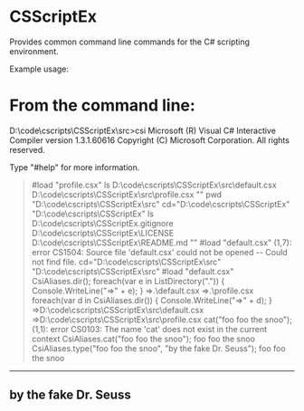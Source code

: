 # CSScriptEx
Provides common command line commands for the C# scripting environment.

Example usage:

From the command line:
======================

D:\code\cscripts\CSScriptEx\src>csi
Microsoft (R) Visual C# Interactive Compiler version 1.3.1.60616
Copyright (C) Microsoft Corporation. All rights reserved.

Type "#help" for more information.
> #load "profile.csx"
> ls
D:\code\cscripts\CSScriptEx\src\default.csx
D:\code\cscripts\CSScriptEx\src\profile.csx
""
> pwd
"D:\\code\\cscripts\\CSScriptEx\\src"
> cd="D:\\code\\cscripts\\CSScriptEx"
"D:\\code\\cscripts\\CSScriptEx"
> ls
D:\code\cscripts\CSScriptEx\.gitignore
D:\code\cscripts\CSScriptEx\LICENSE
D:\code\cscripts\CSScriptEx\README.md
""
> #load "default.csx"
(1,7): error CS1504: Source file 'default.csx' could not be opened -- Could not find file.
> cd="D:\\code\\cscripts\\CSScriptEx\\src"
"D:\\code\\cscripts\\CSScriptEx\\src"
> #load "default.csx"
> CsiAliases.dir();
> foreach(var e in ListDirectory(".")) { Console.WriteLine("=>" + e); }
=>.\default.csx
=>.\profile.csx
> foreach(var d in CsiAliases.dir()) { Console.WriteLine("=>" + d); }
=>D:\code\cscripts\CSScriptEx\src\default.csx
=>D:\code\cscripts\CSScriptEx\src\profile.csx
> cat("foo foo the snoo");
(1,1): error CS0103: The name 'cat' does not exist in the current context
> CsiAliases.cat("foo foo the snoo");
foo foo the snoo
> CsiAliases.type("foo foo the snoo", "by the fake Dr. Seuss");
foo foo the snoo
-------------
by the fake Dr. Seuss
-------------
>

